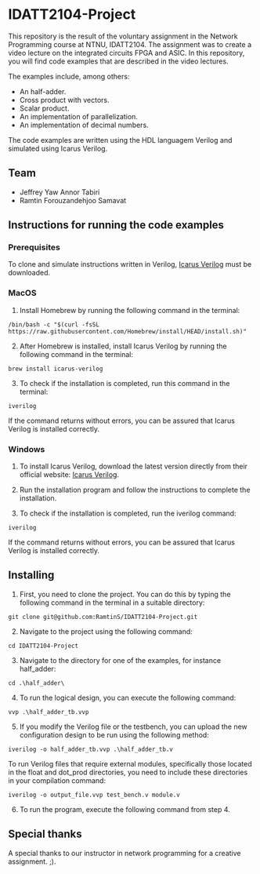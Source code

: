 # IDATT2104-Project
This repository is the result of the voluntary assignment in the Network Programming course at NTNU, IDATT2104. The assignment was to create a video lecture on the integrated circuits FPGA and ASIC. In this repository, you will find code examples that are described in the video lectures.

The examples include, among others:
* An half-adder.
* Cross product with vectors.
* Scalar product.
* An implementation of parallelization.
* An implementation of decimal numbers.

The code examples are written using the HDL languagem Verilog and simulated using Icarus Verilog.

## Team
* Jeffrey Yaw Annor Tabiri
* Ramtin Forouzandehjoo Samavat

## Instructions for running the code examples

### Prerequisites
To clone and simulate instructions written in Verilog, [Icarus Verilog](https://bleyer.org/icarus/) must be downloaded.

### MacOS
1. Install Homebrew by running the following command in the terminal:
```
/bin/bash -c "$(curl -fsSL https://raw.githubusercontent.com/Homebrew/install/HEAD/install.sh)"
```
2. After Homebrew is installed, install Icarus Verilog by running the following command in the terminal:
```
brew install icarus-verilog
``` 
3. To check if the installation is completed, run this command in the terminal:
```
iverilog
```
If the command returns without errors, you can be assured that Icarus Verilog is installed correctly.

### Windows
1. To install Icarus Verilog, download the latest version directly from their official website: [Icarus Verilog](https://bleyer.org/icarus/).

2. Run the installation program and follow the instructions to complete the installation.

3. To check if the installation is completed, run the iverilog command:
```
iverilog
```
If the command returns without errors, you can be assured that Icarus Verilog is installed correctly.


## Installing
1. First, you need to clone the project. You can do this by typing the following command in the terminal in a suitable directory:
```
git clone git@github.com:RamtinS/IDATT2104-Project.git
```

2. Navigate to the project using the following command:
```
cd IDATT2104-Project
```

3. Navigate to the directory for one of the examples, for instance half_adder:
```
cd .\half_adder\
```

4. To run the logical design, you can execute the following command:
```
vvp .\half_adder_tb.vvp
```

5. If you modify the Verilog file or the testbench, you can upload the new configuration design to be run using the following method:
```
iverilog -o half_adder_tb.vvp .\half_adder_tb.v
```

To run Verilog files that require external modules, specifically those located in the float and dot_prod directories, you need to include these directories in your compilation command:
```
iverilog -o output_file.vvp test_bench.v module.v
```


6. To run the program, execute the following command from step 4.

## Special thanks
A special thanks to our instructor in network programming for a creative assignment. ;). 
